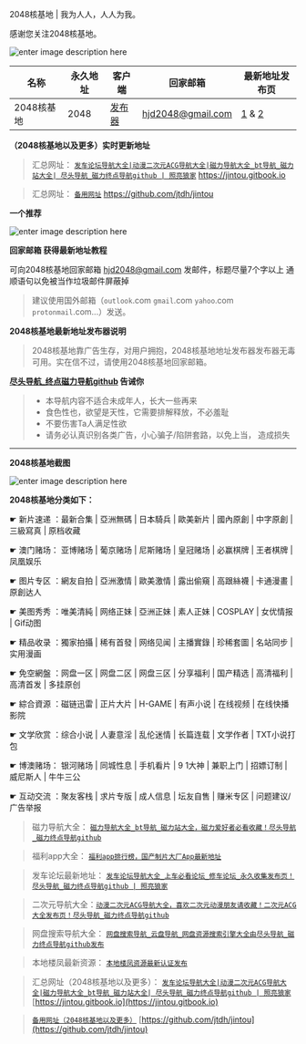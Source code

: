 


2048核基地 | 我为人人，人人为我。  

感谢您关注2048核基地。

![enter image description here](https://img68.pixhost.to/images/29/264952543_logo.png)

 | 名称 | 永久地址 | 客户端 | 回家邮箱 | 最新地址发布页 |
|-----|-----|------|------|------|
|2048核基地| 2048  |[发布器](https://github.com/jtdh/luntan/files/8078873/2048.zip)| hjd2048@gmail.com  |  [1](http://50qc.com:2048/) &  [2](http://26t.net:2048/)

**（2048核基地以及更多）实时更新地址**
>汇总网址： [`发车论坛导航大全|动漫二次元ACG导航大全|磁力导航大全_bt导航_磁力站大全| 尽头导航_磁力终点导航github | 照亮狼家`](https://jintou.gitbook.io)  https://jintou.gitbook.io  

>汇总网址： [`备用网址`](https://github.com/jtdh/jintou/)  https://github.com/jtdh/jintou

**一个推荐**

![enter image description here](https://img68.pixhost.to/images/22/264638732_91-app.jpg)

**回家邮箱 获得最新地址教程**

可向2048核基地回家邮箱 hjd2048@gmail.com 发邮件，标题尽量7个字以上 通顺语句以免被当作垃圾邮件屏蔽掉

> 建议使用国外邮箱（`outlook`.com `gmail`.com `yahoo`.com `protonmail`.com...）发送。


**2048核基地最新地址发布器说明**

> 2048核基地靠广告生存，对用户拥抱，2048核基地地址发布器发布器无毒可用。实在信不过，请使用2048核基地回家邮箱。



**[尽头导航_终点磁力导航github](https://jintou.gitbook.io/) 告诫你**
>  - 本导航内容不适合未成年人，长大一些再来
>   - 食色性也，欲望是天性，它需要排解释放，不必羞耻 
>   - 不要伤害Ta人满足性欲 
>   - 请务必认真识别各类广告，小心骗子/陷阱套路，以免上当， 造成损失


***

**2048核基地截图**

![enter image description here](https://img68.pixhost.to/images/29/264952841_2048.jpg)

**2048核基地分类如下：**

☛	新片速递 ：最新合集 | 亞洲無碼 | 日本騎兵 | 歐美新片 | 國內原創 | 中字原創 | 三級寫真 | 原档收藏

☛	澳门赌场： 亚博赌场 | 葡京赌场 | 尼斯赌场 | 皇冠赌场 | 必赢棋牌 | 王者棋牌 | 凤凰娱乐

☛	图片专区 ：網友自拍 | 亞洲激情 | 歐美激情 | 露出偷窺 | 高跟絲襪 | 卡通漫畫 | 原創达人

☛	美图秀秀 ：唯美清純 | 网络正妹 | 亞洲正妹 | 素人正妹 | COSPLAY | 女优情报 | Gif动图

☛	精品收录 ：獨家拍攝 | 稀有首發 | 网络见闻 | 主播實錄 | 珍稀套圖 | 名站同步 | 实用漫画

☛	免空網盤 ：网盘一区 | 网盘二区 | 网盘三区 | 分享福利 | 国产精选 | 高清福利 | 高清首发 | 多挂原创

☛	綜合資源 ：磁链迅雷 | 正片大片 | H-GAME | 有声小说 | 在线视频 | 在线快播影院

☛	文学欣赏 ：综合小说 | 人妻意淫 | 乱伦迷情 | 长篇连载 | 文学作者 | TXT小说打包

☛	博澳赌场： 银河赌场 | 同城性息 | 手机看片 | 9 1大神 | 兼职上门 | 招嫖订制 | 威尼斯人 | 牛牛三公

☛	互动交流 ：聚友客栈 | 求片专版 | 成人信息 | 坛友自售 | 赚米专区 | 问题建议/广告举报


>磁力导航大全： [`磁力导航大全_bt导航_磁力站大全，磁力爱好者必看收藏！尽头导航_磁力终点导航github`](https://github.com/jtdh/cili/wiki)

> 福利app大全： [`福利app排行榜，国产制片大厂App最新地址`](https://github.com/jtdh/app/wiki)

>发车论坛最新地址： [`发车论坛导航大全_上车必看论坛_修车论坛_永久收集发布页！尽头导航_磁力终点导航github | 照亮狼家`](https://github.com/jtdh/luntan/wiki)

> 二次元导航大全：[`动漫二次元ACG导航大全，喜欢二次元动漫朋友请收藏！二次元ACG大全发布页！尽头导航_磁力终点导航github`](https://github.com/jtdh/dongman/wiki)

>网盘搜索导航大全： [`网盘搜索导航_云盘导航_网盘资源搜索引擎大全由尽头导航_磁力终点导航github发布`](https://github.com/jtdh/wangpan/wiki)

>本地楼凤最新资源： [`本地楼凤资源最新认证发布`](https://github.com/jtdh/loufeng/wiki)

>汇总网址（2048核基地以及更多）： [`发车论坛导航大全|动漫二次元ACG导航大全|磁力导航大全_bt导航_磁力站大全| 尽头导航_磁力终点导航github | 照亮狼家`](https://jintou.gitbook.io/)  [https://jintou.gitbook.io](https://jintou.gitbook.io)

>[`备用网址（2048核基地以及更多）`](https://github.com/jtdh/jintou)  [https://github.com/jtdh/jintou](https://github.com/jtdh/jintou)
